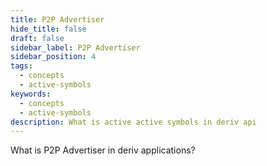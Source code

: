 ```yaml
---
title: P2P Advertiser
hide_title: false
draft: false
sidebar_label: P2P Advertiser
sidebar_position: 4
tags:
  - concepts
  - active-symbols
keywords:
  - concepts
  - active-symbols
description: What is active active symbols in deriv api
---
```


What is P2P Advertiser in deriv applications?
